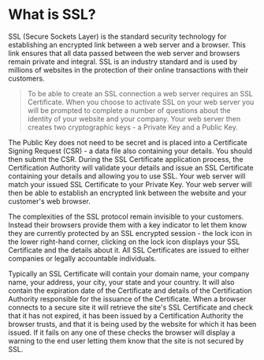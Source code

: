 # What is SSL?

SSL (Secure Sockets Layer) is the standard security technology for establishing an encrypted link between a web server and a browser. This link ensures that all data passed between the web server and browsers remain private and integral. SSL is an industry standard and is used by millions of websites in the protection of their online transactions with their customers.

>To be able to create an SSL connection a web server requires an SSL Certificate. When you choose to activate SSL on your web server you will be prompted to complete a number of questions about the identity of your website and your company. Your web server then creates two cryptographic keys - a Private Key and a Public Key.

The Public Key does not need to be secret and is placed into a Certificate Signing Request (CSR) - a data file also containing your details. You should then submit the CSR. During the SSL Certificate application process, the Certification Authority will validate your details and issue an SSL Certificate containing your details and allowing you to use SSL. Your web server will match your issued SSL Certificate to your Private Key. Your web server will then be able to establish an encrypted link between the website and your customer's web browser.

The complexities of the SSL protocol remain invisible to your customers. Instead their browsers provide them with a key indicator to let them know they are currently protected by an SSL encrypted session - the lock icon in the lower right-hand corner, clicking on the lock icon displays your SSL Certificate and the details about it. All SSL Certificates are issued to either companies or legally accountable individuals.

Typically an SSL Certificate will contain your domain name, your company name, your address, your city, your state and your country. It will also contain the expiration date of the Certificate and details of the Certification Authority responsible for the issuance of the Certificate. When a browser connects to a secure site it will retrieve the site's SSL Certificate and check that it has not expired, it has been issued by a Certification Authority the browser trusts, and that it is being used by the website for which it has been issued. If it fails on any one of these checks the browser will display a warning to the end user letting them know that the site is not secured by SSL.
